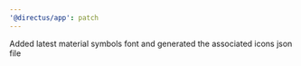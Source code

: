 ```yaml
---
'@directus/app': patch
---
```


Added latest material symbols font and generated the associated icons json file
